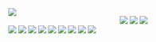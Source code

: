 
<!--
**hanga185/hanga185** is a ✨ _special_ ✨ repository because its `README.md` (this file) appears on your GitHub profile.

Here are some ideas to get you started:

- 🔭 I’m currently working on ...
- 🌱 I’m currently learning ...
- 👯 I’m looking to collaborate on ...
- 🤔 I’m looking for help with ...
- 💬 Ask me about ...
- 📫 How to reach me: ...
- 😄 Pronouns: ...
- ⚡ Fun fact: ...
-->
<img src="https://capsule-render.vercel.app/api?type=Waving&color=bfdd7d&height=200&text=Hello!&fontSize=40&section=header" />

<div align="center">
  
</div>
<div align="center">
  <img src="https://img.shields.io/badge/Visual%20Studio%20Code-007ACC?style=flat&logo=visualstudiocode&logoColor=white"/>
  <img src="https://img.shields.io/badge/Eclipse%20IDE-2C2255?style=flat&logo=eclipseide&logoColor=white"/>
  <img src="https://img.shields.io/badge/IntelliJ-9999FF?style=flat&logo=intellijidea&logoColor=white"/>
</div>
<img src="https://img.shields.io/badge/Springboot-6DB33F?style=flat&logo=springboot&logoColor=white"/>
<img src="https://img.shields.io/badge/Java-c24636?style=flat&logo=java&logoColor=white"/>
<img src="https://img.shields.io/badge/Android%20Studio-3DDC84?style=flat&logo=androidstudio&logoColor=white"/>
<img src="https://img.shields.io/badge/React-1D99F3?style=flat&logo=react&logoColor=white"/>
<img src="https://img.shields.io/badge/mysql-4479A1?style=flat&logo=mysql&logoColor=white"/>
<img src="https://img.shields.io/badge/javaScript-FF9E0F?style=flat&logo=javascript&logoColor=white"/>
<img src="https://img.shields.io/badge/HTML-E34F26?style=flat&logo=html5&logoColor=white"/>
<img src="https://img.shields.io/badge/CSS-1572B6?style=flat&logo=css3&logoColor=white"/>



<img src="https://capsule-render.vercel.app/api?type=Waving&color=bfdd7d&height=200&section=footer" />

